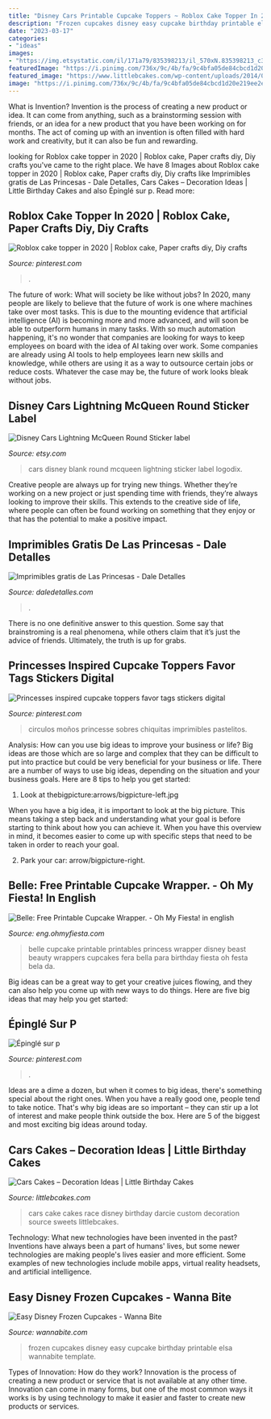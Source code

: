 ```yaml
---
title: "Disney Cars Printable Cupcake Toppers ~ Roblox Cake Topper In 2020"
description: "Frozen cupcakes disney easy cupcake birthday printable elsa wannabite template"
date: "2023-03-17"
categories:
- "ideas"
images:
- "https://img.etsystatic.com/il/171a79/835398213/il_570xN.835398213_c3g9.jpg?version=0"
featuredImage: "https://i.pinimg.com/736x/9c/4b/fa/9c4bfa05de84cbcd1d20e219ee2eafb9.jpg"
featured_image: "https://www.littlebcakes.com/wp-content/uploads/2014/01/Race-Cars-Cake.jpg"
image: "https://i.pinimg.com/736x/9c/4b/fa/9c4bfa05de84cbcd1d20e219ee2eafb9.jpg"
---
```



What is Invention?
Invention is the process of creating a new product or idea. It can come from anything, such as a brainstorming session with friends, or an idea for a new product that you have been working on for months. The act of coming up with an invention is often filled with hard work and creativity, but it can also be fun and rewarding.

	

		
looking for Roblox cake topper in 2020 | Roblox cake, Paper crafts diy, Diy crafts you've came to the right place. We have 8 Images about Roblox cake topper in 2020 | Roblox cake, Paper crafts diy, Diy crafts like Imprimibles gratis de Las Princesas - Dale Detalles, Cars Cakes – Decoration Ideas | Little Birthday Cakes and also Épinglé sur p. Read more:
		
    
## Roblox Cake Topper In 2020 | Roblox Cake, Paper Crafts Diy, Diy Crafts

<img loading=lazy src="https://i.pinimg.com/736x/9c/4b/fa/9c4bfa05de84cbcd1d20e219ee2eafb9.jpg" onerror="this.onerror=null;this.src='https://tse3.mm.bing.net/th?id=OIP.1uDM0bpIdOmXIT4kztEdEAHaJ3&amp;pid=15.1';" alt="Roblox cake topper in 2020 | Roblox cake, Paper crafts diy, Diy crafts">

_Source: pinterest.com_

>. 

	

The future of work: What will society be like without jobs?
In 2020, many people are likely to believe that the future of work is one where machines take over most tasks. This is due to the mounting evidence that artificial intelligence (AI) is becoming more and more advanced, and will soon be able to outperform humans in many tasks. With so much automation happening, it's no wonder that companies are looking for ways to keep employees on board with the idea of AI taking over work. Some companies are already using AI tools to help employees learn new skills and knowledge, while others are using it as a way to outsource certain jobs or reduce costs. Whatever the case may be, the future of work looks bleak without jobs.

    
## Disney Cars Lightning McQueen Round Sticker Label

<img loading=lazy src="https://img.etsystatic.com/il/171a79/835398213/il_570xN.835398213_c3g9.jpg?version=0" onerror="this.onerror=null;this.src='https://tse2.mm.bing.net/th?id=OIP.Z2-ag5nC7CsjhA-9FXG9xgHaHa&amp;pid=15.1';" alt="Disney Cars Lightning McQueen Round Sticker label">

_Source: etsy.com_

>cars disney blank round mcqueen lightning sticker label logodix. 

	

Creative people are always up for trying new things. Whether they’re working on a new project or just spending time with friends, they’re always looking to improve their skills. This extends to the creative side of life, where people can often be found working on something that they enjoy or that has the potential to make a positive impact.

    
## Imprimibles Gratis De Las Princesas - Dale Detalles

<img loading=lazy src="https://i0.wp.com/www.daledetalles.com/wp-content/uploads/2016/02/princesas-disney1.jpg" onerror="this.onerror=null;this.src='https://tse4.mm.bing.net/th?id=OIP.2QzriEKrY5THYKZb1MHYhwHaJQ&amp;pid=15.1';" alt="Imprimibles gratis de Las Princesas - Dale Detalles">

_Source: daledetalles.com_

>. 

	

There is no one definitive answer to this question. Some say that brainstroming is a real phenomena, while others claim that it’s just the advice of friends. Ultimately, the truth is up for grabs.

    
## Princesses Inspired Cupcake Toppers Favor Tags Stickers Digital

<img loading=lazy src="https://i.pinimg.com/736x/d3/a1/b2/d3a1b2c244e002c53b0b4ac660955730.jpg" onerror="this.onerror=null;this.src='https://tse4.mm.bing.net/th?id=OIP.e4COFazcC59QQUahLSxSiAHaJ8&amp;pid=15.1';" alt="Princesses inspired cupcake toppers favor tags stickers digital">

_Source: pinterest.com_

>circulos moños princesse sobres chiquitas imprimibles pastelitos. 

	

Analysis: How can you use big ideas to improve your business or life?
Big ideas are those which are so large and complex that they can be difficult to put into practice but could be very beneficial for your business or life. There are a number of ways to use big ideas, depending on the situation and your business goals. Here are 8 tips to help you get started:
1. Look at thebigpicture:arrows/bigpicture-left.jpg

When you have a big idea, it is important to look at the big picture. This means taking a step back and understanding what your goal is before starting to think about how you can achieve it. When you have this overview in mind, it becomes easier to come up with specific steps that need to be taken in order to reach your goal.

2. Park your car: arrow/bigpicture-right.

    
## Belle: Free Printable Cupcake Wrapper. - Oh My Fiesta! In English

<img loading=lazy src="http://4.bp.blogspot.com/-eY8JhyAe0ow/U5hDzvYUQ0I/AAAAAAAAACo/C6EDFllFCPM/s1600/belle-wrappers.jpg" onerror="this.onerror=null;this.src='https://tse2.mm.bing.net/th?id=OIP.3eKRr-YkrTsDfJ3VLPRslQHaGT&amp;pid=15.1';" alt="Belle: Free Printable Cupcake Wrapper. - Oh My Fiesta! in english">

_Source: eng.ohmyfiesta.com_

>belle cupcake printable printables princess wrapper disney beast beauty wrappers cupcakes fera bella para birthday fiesta oh festa bela da. 

	

Big ideas can be a great way to get your creative juices flowing, and they can also help you come up with new ways to do things. Here are five big ideas that may help you get started: 

    
## Épinglé Sur P

<img loading=lazy src="https://i.pinimg.com/736x/64/98/ac/6498ac819e9bfcdf2f0d0a6d745a06de.jpg" onerror="this.onerror=null;this.src='https://tse4.mm.bing.net/th?id=OIP._lovzjris0uMneVVtGCCRwHaKf&amp;pid=15.1';" alt="Épinglé sur p">

_Source: pinterest.com_

>. 

	

Ideas are a dime a dozen, but when it comes to big ideas, there's something special about the right ones. When you have a really good one, people tend to take notice. That's why big ideas are so important – they can stir up a lot of interest and make people think outside the box. Here are 5 of the biggest and most exciting big ideas around today.

    
## Cars Cakes – Decoration Ideas | Little Birthday Cakes

<img loading=lazy src="https://www.littlebcakes.com/wp-content/uploads/2014/01/Race-Cars-Cake.jpg" onerror="this.onerror=null;this.src='https://tse1.mm.bing.net/th?id=OIP.96xJY4kNej3Np1XRneTOQgHaJ4&amp;pid=15.1';" alt="Cars Cakes – Decoration Ideas | Little Birthday Cakes">

_Source: littlebcakes.com_

>cars cake cakes race disney birthday darcie custom decoration source sweets littlebcakes. 

	

Technology: What new technologies have been invented in the past?
Inventions have always been a part of humans' lives, but some newer technologies are making people's lives easier and more efficient. Some examples of new technologies include mobile apps, virtual reality headsets, and artificial intelligence.

    
## Easy Disney Frozen Cupcakes - Wanna Bite

<img loading=lazy src="https://wannabite.com/wp-content/uploads/2014/03/Frozen-Cupcakes-2.jpg" onerror="this.onerror=null;this.src='https://tse1.mm.bing.net/th?id=OIP.IFICu5kf4DuM-dlo4Z3I9QHaHe&amp;pid=15.1';" alt="Easy Disney Frozen Cupcakes - Wanna Bite">

_Source: wannabite.com_

>frozen cupcakes disney easy cupcake birthday printable elsa wannabite template. 

	

Types of Innovation: How do they work?
Innovation is the process of creating a new product or service that is not available at any other time. Innovation can come in many forms, but one of the most common ways it works is by using technology to make it easier and faster to create new products or services.

